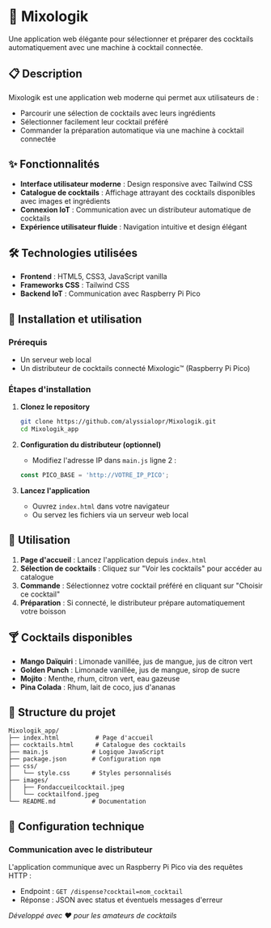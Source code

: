 # 🍹 Mixologik

Une application web élégante pour sélectionner et préparer des cocktails automatiquement avec une machine à cocktail connectée.

## 📋 Description

Mixologik est une application web moderne qui permet aux utilisateurs de :
- Parcourir une sélection de cocktails avec leurs ingrédients
- Sélectionner facilement leur cocktail préféré
- Commander la préparation automatique via une machine à cocktail connectée

## ✨ Fonctionnalités

- **Interface utilisateur moderne** : Design responsive avec Tailwind CSS
- **Catalogue de cocktails** : Affichage attrayant des cocktails disponibles avec images et ingrédients
- **Connexion IoT** : Communication avec un distributeur automatique de cocktails
- **Expérience utilisateur fluide** : Navigation intuitive et design élégant

## 🛠️ Technologies utilisées

- **Frontend** : HTML5, CSS3, JavaScript vanilla
- **Frameworks CSS** : Tailwind CSS
- **Backend IoT** : Communication avec Raspberry Pi Pico

## 🚀 Installation et utilisation

### Prérequis
- Un serveur web local
- Un distributeur de cocktails connecté Mixologic™ (Raspberry Pi Pico) 

### Étapes d'installation

1. **Clonez le repository**
   ```bash
   git clone https://github.com/alyssialopr/Mixologik.git
   cd Mixologik_app
   ```

2. **Configuration du distributeur (optionnel)**
   - Modifiez l'adresse IP dans `main.js` ligne 2 :
   ```javascript
   const PICO_BASE = 'http://VOTRE_IP_PICO';
   ```

3. **Lancez l'application**
   - Ouvrez `index.html` dans votre navigateur
   - Ou servez les fichiers via un serveur web local

## 📱 Utilisation

1. **Page d'accueil** : Lancez l'application depuis `index.html`
2. **Sélection de cocktails** : Cliquez sur "Voir les cocktails" pour accéder au catalogue
3. **Commande** : Sélectionnez votre cocktail préféré en cliquant sur "Choisir ce cocktail"
4. **Préparation** : Si connecté, le distributeur prépare automatiquement votre boisson

## 🍸 Cocktails disponibles

- **Mango Daïquiri** : Limonade vanillée, jus de mangue, jus de citron vert
- **Golden Punch** : Limonade vanillée, jus de mangue, sirop de sucre
- **Mojito** : Menthe, rhum, citron vert, eau gazeuse
- **Pina Colada** : Rhum, lait de coco, jus d'ananas

## 🎨 Structure du projet

```
Mixologik_app/
├── index.html          # Page d'accueil
├── cocktails.html      # Catalogue des cocktails
├── main.js            # Logique JavaScript
├── package.json       # Configuration npm
├── css/
│   └── style.css      # Styles personnalisés
├── images/
│   ├── Fondaccueilcocktail.jpeg
│   └── cocktailfond.jpeg
└── README.md          # Documentation
```

## 🔧 Configuration technique

### Communication avec le distributeur
L'application communique avec un Raspberry Pi Pico via des requêtes HTTP :
- Endpoint : `GET /dispense?cocktail=nom_cocktail`
- Réponse : JSON avec status et éventuels messages d'erreur


*Développé avec ❤️ pour les amateurs de cocktails*